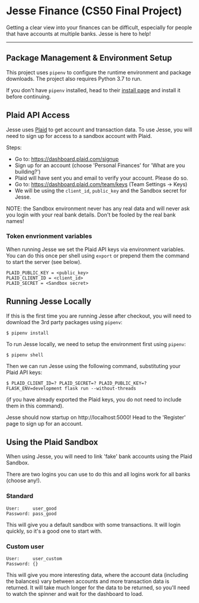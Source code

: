 # Jesse Finance (CS50 Final Project)

Getting a clear view into your finances can be difficult, especially for people that have accounts at multiple banks. Jesse is here to help!

-----

## Package Management & Environment Setup

This project uses ``pipenv`` to configure the runtime environment and package downloads. The project also requires Python 3.7 to run. 

If you don't have ``pipenv`` installed, head to their [install page](https://pipenv-fork.readthedocs.io/en/latest/#install-pipenv-today) and install it before continuing. 


## Plaid API Access

Jesse uses  [Plaid](http://plaid.com/) to get account and transaction data. To use Jesse, you will need to sign up for access to a sandbox account with Plaid. 

Steps:

* Go to: https://dashboard.plaid.com/signup
* Sign up for an account (choose 'Personal Finances' for 'What are you building?')
* Plaid will have sent you and email to verify your account. Please do so. 
* Go to: https://dashboard.plaid.com/team/keys (Team Settings -> Keys)
* We will be using the `client_id`, `public_key` and the Sandbox secret for Jesse.

NOTE: the Sandbox environment never has any real data and will never ask you login with your real bank details. Don't be fooled by the real bank names!

### Token envrionment variables

When running Jesse we set the Plaid API keys via environment variables. You can do this once per shell using `export` or prepend them the command to start the server (see below). 

    PLAID_PUBLIC_KEY = <public_key>
    PLAID_CLIENT_ID = <client_id>
    PLAID_SECRET = <Sandbox secret>

## Running Jesse Locally

If this is the first time you are running Jesse after checkout, you will need to download the 3rd party packages using `pipenv`:

    $ pipenv install

To run Jesse locally, we need to setup the environment first using `pipenv`:

    $ pipenv shell

Then we can run Jesse using the following command, substituting your Plaid API keys:

    $ PLAID_CLIENT_ID=? PLAID_SECRET=? PLAID_PUBLIC_KEY=? FLASK_ENV=development flask run --without-threads

(if you have already exported the Plaid keys, you do not need to include them in this command). 

Jesse should now startup on http://localhost:5000! Head to the 'Register' page to sign up for an account. 


## Using the Plaid Sandbox

When using Jesse, you will need to link 'fake' bank accounts using the Plaid Sandbox. 

There are two logins you can use to do this and all logins work for all banks (choose any!). 

### Standard

    User:     user_good
    Password: pass_good

This will give you a default sandbox with some transactions. It will login quickly, so it's a good one to start with. 

### Custom user
    User:     user_custom
    Password: {}

This will give you more interesting data, where the account data (including the balances) vary between accounts and more transaction data is returned.  It will take much longer for the data to be returned, so you'll need to watch the spinner and wait for the dashboard to load.

